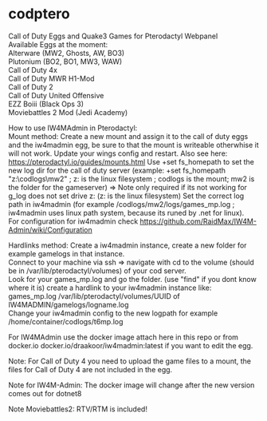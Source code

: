 # codptero  
Call of Duty Eggs and Quake3 Games for Pterodactyl Webpanel     
Available Eggs at the moment:    
Alterware (MW2, Ghosts, AW, BO3)  
Plutonium (BO2, BO1, MW3, WAW)  
Call of Duty 4x  
Call of Duty MWR H1-Mod  
Call of Duty 2  
Call of Duty United Offensive  
EZZ Boiii (Black Ops 3)  
Moviebattles 2 Mod (Jedi Academy)


How to use IW4MAdmin in Pterodactyl:  
Mount method:
Create a new mount and assign it to the call of duty eggs and the iw4madmin egg, be sure to that the mount is writeable otherwhise it will not work.
Update your wings config and restart.
Also see here: https://pterodactyl.io/guides/mounts.html
Use +set fs_homepath to set the new log dir for the call of duty server (example: +set fs_homepath "z:\codlogs\mw2" ; z: is the linux filesystem ; codlogs is the mount; mw2 is the folder for the gameserver)   => Note only required if its not working for g_log does not set drive z: (z: is the linux filesystem)
Set the correct log path in iw4madmin (for example /codlogs/mw2/logs/games_mp.log ; iw4madmin uses linux path system, because its runed by .net for linux).   
For configuration for iw4madmin check https://github.com/RaidMax/IW4M-Admin/wiki/Configuration

Hardlinks method:
Create a iw4madmin instance, create a new folder for example gamelogs in that instance.  
Connect to your machine via ssh => navigate with cd to the volume (should be in /var/lib/pterodactyl/volumes) of your cod server.  
Look for your games_mp.log and go the folder.  (use "find" if you dont know where it is)
create a hardlink to your iw4madmin instance like: games_mp.log /var/lib/pterodactyl/volumes/UUID of IW4MADMIN/gamelogs/logname.log  
Change your iw4madmin config to the new logpath for example /home/container/codlogs/t6mp.log  
    
For IW4MAdmin use the docker image attach here in this repo or from docker.io docker.io/draakoor/iw4madmin:latest if you want to edit the egg.

Note: For Call of Duty 4 you need to upload the game files to a mount, the files for Call of Duty 4 are not included in the egg.

Note for IW4M-Admin: The docker image will change after the new version comes out for dotnet8

Note Moviebattles2: RTV/RTM is included!
